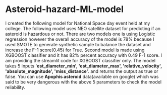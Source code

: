 # Asteroid-hazard-ML-model
I created the following model for National Space day event held at my college.
The following model uses NEO satellite dataset for predicting if an asteroid is hazardous or not.
There are two models one is using Logistic regression however the overall accuracy of the model is 78% because I used SMOTE to generate synthetic sample to balance the dataset and increase the F-1 score(0.45) for True.
Second model is made using XGBOOST classifier and it has 82% percent accuracy with 0.49 F-1 score.
I am providing the streamlit code for XGBOOST classifier only.
The model takes 5 inputs '**est_diameter_min', 'est_diameter_max', 'relative_velocity', 'absolute_magnitude', 'miss_distance'**. and returns the output as true or false.
You can use **Apophis asteroid** data(available on google) which was said to be very dangerous with the above 5 parameters to check the model reliability.
